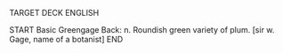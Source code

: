 TARGET DECK
ENGLISH

START
Basic
Greengage
Back: n. Roundish green variety of plum. [sir w. Gage, name of a botanist]
END
